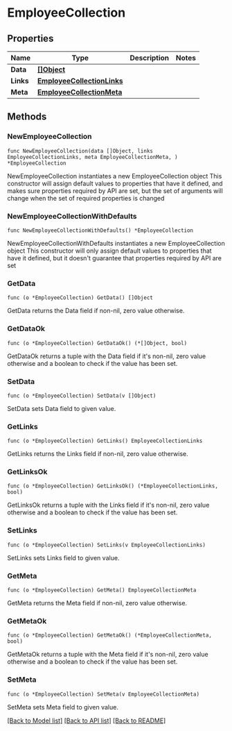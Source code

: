 # EmployeeCollection

## Properties

Name | Type | Description | Notes
------------ | ------------- | ------------- | -------------
**Data** | [**[]Object**](Object.md) |  | 
**Links** | [**EmployeeCollectionLinks**](EmployeeCollectionLinks.md) |  | 
**Meta** | [**EmployeeCollectionMeta**](EmployeeCollectionMeta.md) |  | 

## Methods

### NewEmployeeCollection

`func NewEmployeeCollection(data []Object, links EmployeeCollectionLinks, meta EmployeeCollectionMeta, ) *EmployeeCollection`

NewEmployeeCollection instantiates a new EmployeeCollection object
This constructor will assign default values to properties that have it defined,
and makes sure properties required by API are set, but the set of arguments
will change when the set of required properties is changed

### NewEmployeeCollectionWithDefaults

`func NewEmployeeCollectionWithDefaults() *EmployeeCollection`

NewEmployeeCollectionWithDefaults instantiates a new EmployeeCollection object
This constructor will only assign default values to properties that have it defined,
but it doesn't guarantee that properties required by API are set

### GetData

`func (o *EmployeeCollection) GetData() []Object`

GetData returns the Data field if non-nil, zero value otherwise.

### GetDataOk

`func (o *EmployeeCollection) GetDataOk() (*[]Object, bool)`

GetDataOk returns a tuple with the Data field if it's non-nil, zero value otherwise
and a boolean to check if the value has been set.

### SetData

`func (o *EmployeeCollection) SetData(v []Object)`

SetData sets Data field to given value.


### GetLinks

`func (o *EmployeeCollection) GetLinks() EmployeeCollectionLinks`

GetLinks returns the Links field if non-nil, zero value otherwise.

### GetLinksOk

`func (o *EmployeeCollection) GetLinksOk() (*EmployeeCollectionLinks, bool)`

GetLinksOk returns a tuple with the Links field if it's non-nil, zero value otherwise
and a boolean to check if the value has been set.

### SetLinks

`func (o *EmployeeCollection) SetLinks(v EmployeeCollectionLinks)`

SetLinks sets Links field to given value.


### GetMeta

`func (o *EmployeeCollection) GetMeta() EmployeeCollectionMeta`

GetMeta returns the Meta field if non-nil, zero value otherwise.

### GetMetaOk

`func (o *EmployeeCollection) GetMetaOk() (*EmployeeCollectionMeta, bool)`

GetMetaOk returns a tuple with the Meta field if it's non-nil, zero value otherwise
and a boolean to check if the value has been set.

### SetMeta

`func (o *EmployeeCollection) SetMeta(v EmployeeCollectionMeta)`

SetMeta sets Meta field to given value.



[[Back to Model list]](../README.md#documentation-for-models) [[Back to API list]](../README.md#documentation-for-api-endpoints) [[Back to README]](../README.md)


